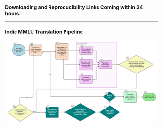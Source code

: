 ### Downloading and Reproducibility Links Coming within 24 hours.
---

### Indic MMLU Translation Pipeline
![Indic MMLU](/readme-resources/indic-mmlu.png)
